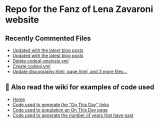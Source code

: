 # Repo for the Fanz of Lena Zavaroni website

## Recently Commented Files
<!-- BLOG-POST-LIST:START -->
- [Updated with the latest blog posts](https://github.com/FanzOfLenaZavaroni/fanzoflenazavaroni.github.io/commit/7a2cf13af2129d68fe56d1cac05a108a7d37533a)
- [Updated with the latest blog posts](https://github.com/FanzOfLenaZavaroni/fanzoflenazavaroni.github.io/commit/4384751d628b07446d0a5ba6034fdc57624477f8)
- [Delete codeql-analysis.yml](https://github.com/FanzOfLenaZavaroni/fanzoflenazavaroni.github.io/commit/fea8458cd28f8f5f1257f81e9605dea51b26af3f)
- [Create codeql.yml](https://github.com/FanzOfLenaZavaroni/fanzoflenazavaroni.github.io/commit/7299817160621378a83ac26c5d15d0b921e8f981)
- [Update discography.html, page.html, and 3 more files...](https://github.com/FanzOfLenaZavaroni/fanzoflenazavaroni.github.io/commit/ae608455a064a5c0a71708dccdd9ac6420acdb38)
<!-- BLOG-POST-LIST:END -->

## :notebook: Also read the wiki for examples of code used
* [Home](https://github.com/FanzOfLenaZavaroni/fanzoflenazavaroni.github.io/wiki)
* [Code used to generate the "On This Day" links](https://github.com/FanzOfLenaZavaroni/fanzoflenazavaroni.github.io/wiki/On-This-Day-Code)
* [Code used to population an On This Day page](https://github.com/FanzOfLenaZavaroni/fanzoflenazavaroni.github.io/wiki/Code-used-to-population-an-On-This-Day-page)
* [Code used to generate the number of years that have past](https://github.com/FanzOfLenaZavaroni/fanzoflenazavaroni.github.io/wiki/Number-of-years-gone-by-code)
